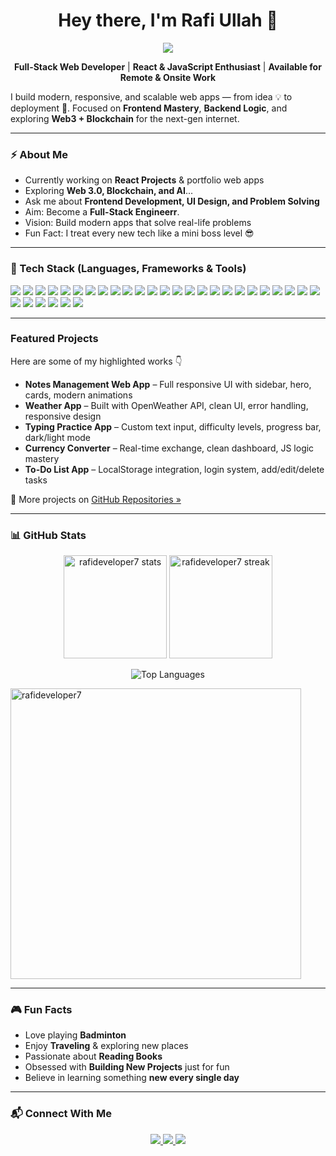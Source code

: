 <h1 align="center">Hey there, I'm Rafi Ullah 👋</h1> 

<p align="center">
<img src="https://readme-typing-svg.herokuapp.com?font=Fira+Code&weight=600&size=26&duration=3000&pause=1000&color=00BFFF&center=true&vCenter=true&width=600&lines=Full+Stack+Web+Developer;Frontend+%7C+Backend+%7C+MERN+Stack;%20Always+Learning+and+Building+Cool+Stuff!" />
</p>

<p align="center">
  <b>Full-Stack Web Developer</b> | <b>React & JavaScript Enthusiast</b> | <b>Available for Remote & Onsite Work</b>
</p>

<p align="start">
I build modern, responsive, and scalable web apps — from idea 💡 to deployment 🚀.  
Focused on <b>Frontend Mastery</b>, <b>Backend Logic</b>, and exploring <b>Web3 + Blockchain</b> for the next-gen internet.
</p>

---

### ⚡ About Me  
-  Currently working on **React Projects** & portfolio web apps  
-  Exploring **Web 3.0, Blockchain, and AI**...
-  Ask me about **Frontend Development, UI Design, and Problem Solving**  
-  Aim: Become a **Full-Stack Engineerr**.  
-  Vision: Build modern apps that solve real-life problems  
-  Fun Fact: I treat every new tech like a mini boss level 😎  

---

### 🧠 Tech Stack (Languages, Frameworks & Tools)

<p align="start">
  <img src="https://img.shields.io/badge/HTML5-E34F26?style=for-the-badge&logo=html5&logoColor=white" />
  <img src="https://img.shields.io/badge/CSS3-1572B6?style=for-the-badge&logo=css3&logoColor=white" />
  <img src="https://img.shields.io/badge/JavaScript-F7DF1E?style=for-the-badge&logo=javascript&logoColor=black" />
  <img src="https://img.shields.io/badge/SQL-4479A1?style=for-the-badge&logo=postgresql&logoColor=white" />
  <img src="https://img.shields.io/badge/Python-3776AB?style=for-the-badge&logo=python&logoColor=white" />
  <img src="https://img.shields.io/badge/React-20232A?style=for-the-badge&logo=react&logoColor=61DAFB" />
  <img src="https://img.shields.io/badge/Bootstrap-7952B3?style=for-the-badge&logo=bootstrap&logoColor=white" />
  <img src="https://img.shields.io/badge/TailwindCSS-06B6D4?style=for-the-badge&logo=tailwindcss&logoColor=white" />
  <img src="https://img.shields.io/badge/SASS-CC6699?style=for-the-badge&logo=sass&logoColor=white" />
  <img src="https://img.shields.io/badge/Flexbox-FF6F00?style=for-the-badge&logo=css3&logoColor=white" />
  <img src="https://img.shields.io/badge/Responsive%20Design-00BFA6?style=for-the-badge&logo=responsively&logoColor=white" />
  <img src="https://img.shields.io/badge/Node.js-339933?style=for-the-badge&logo=nodedotjs&logoColor=white" />
  <img src="https://img.shields.io/badge/Express.js-000000?style=for-the-badge&logo=express&logoColor=white" />
  <img src="https://img.shields.io/badge/MongoDB-47A248?style=for-the-badge&logo=mongodb&logoColor=white" />
  <img src="https://img.shields.io/badge/MySQL-4479A1?style=for-the-badge&logo=mysql&logoColor=white" />
  <img src="https://img.shields.io/badge/Firebase-FFCA28?style=for-the-badge&logo=firebase&logoColor=black" />
  <img src="https://img.shields.io/badge/Git-F05032?style=for-the-badge&logo=git&logoColor=white" />
  <img src="https://img.shields.io/badge/GitHub-181717?style=for-the-badge&logo=github&logoColor=white" />
  <img src="https://img.shields.io/badge/VS%20Code-0078D4?style=for-the-badge&logo=visualstudiocode&logoColor=white" />
  <img src="https://img.shields.io/badge/Vercel-000000?style=for-the-badge&logo=vercel&logoColor=white" />
  <img src="https://img.shields.io/badge/Netlify-00C7B7?style=for-the-badge&logo=netlify&logoColor=white" />
  <img src="https://img.shields.io/badge/Postman-FF6C37?style=for-the-badge&logo=postman&logoColor=white" />
  <img src="https://img.shields.io/badge/Figma-F24E1E?style=for-the-badge&logo=figma&logoColor=white" />
  <img src="https://img.shields.io/badge/Canva-00C4CC?style=for-the-badge&logo=canva&logoColor=white" />
  <img src="https://img.shields.io/badge/Next.js-000000?style=for-the-badge&logo=nextdotjs&logoColor=white" />
  <img src="https://img.shields.io/badge/TypeScript-3178C6?style=for-the-badge&logo=typescript&logoColor=white" />
  <img src="https://img.shields.io/badge/Redux-764ABC?style=for-the-badge&logo=redux&logoColor=white" />
  <img src="https://img.shields.io/badge/GraphQL-E10098?style=for-the-badge&logo=graphql&logoColor=white" />
  <img src="https://img.shields.io/badge/Docker-2496ED?style=for-the-badge&logo=docker&logoColor=white" />
  <img src="https://img.shields.io/badge/Web3-121D33?style=for-the-badge&logo=web3dotjs&logoColor=white" />
  <img src="https://img.shields.io/badge/MOVE-0052CC?style=for-the-badge&logo=libreoffice&logoColor=white" />
</p>

---

###  Featured Projects  
Here are some of my highlighted works 👇  

-  **Notes Management Web App** – Full responsive UI with sidebar, hero, cards, modern animations  
-  **Weather App** – Built with OpenWeather API, clean UI, error handling, responsive design  
-  **Typing Practice App** – Custom text input, difficulty levels, progress bar, dark/light mode  
-  **Currency Converter** – Real-time exchange, clean dashboard, JS logic mastery  
-  **To-Do List App** – LocalStorage integration, login system, add/edit/delete tasks  

🔗 More projects on [GitHub Repositories »](https://github.com/rafideveloper7?tab=repositories)

---

### 📊 GitHub Stats  

<p align="center">
  <img src="https://github-readme-stats.vercel.app/api?username=rafideveloper7&show_icons=true&theme=tokyonight" alt="rafideveloper7 stats" height="165" />
  <img src="https://github-readme-streak-stats.herokuapp.com/?user=rafideveloper7&theme=tokyonight" alt="rafideveloper7 streak" height="165" />
</p>

<p align="center">
  <img src="https://github-readme-stats.vercel.app/api/top-langs/?username=rafideveloper7&layout=compact&theme=tokyonight" alt="Top Languages" />
</p>

<p align="start">
  <img src="https://komarev.com/ghpvc/?username=rafideveloper7&label=Profile%20Views&color=0e75b6&style=flat" alt="rafideveloper7" height="465" />
</p>

---

### 🎮 Fun Facts  
-  Love playing **Badminton**  
-  Enjoy **Traveling** & exploring new places  
-  Passionate about **Reading Books**  
-  Obsessed with **Building New Projects** just for fun  
-  Believe in learning something **new every single day**  

---

### 📬 Connect With Me  

<p align="center">
  <a href="https://github.com/rafideveloper7" target="_blank">
    <img src="https://img.shields.io/badge/GitHub-181717?style=for-the-badge&logo=github" />
  </a>
  <a href="mailto:rafideveloper7@gmail.com" target="_blank">
    <img src="https://img.shields.io/badge/Email-D14836?style=for-the-badge&logo=gmail&logoColor=white" />
  </a>
  <a href="https://www.linkedin.com/in/rafideveloper7/" target="_blank">
    <img src="https://img.shields.io/badge/LinkedIn-0077B5?style=for-the-badge&logo=linkedin" />
  </a>
</p>
